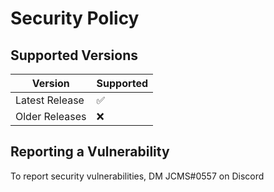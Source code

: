 # Security Policy

## Supported Versions

| Version | Supported          |
| ------- | ------------------ |
| Latest Release   | :white_check_mark: |
| Older Releases   | ❌ |


## Reporting a Vulnerability

To report security vulnerabilities, DM JCMS#0557 on Discord
